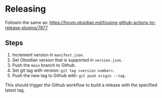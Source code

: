# Releasing

Followin the same as: https://forum.obsidian.md/t/using-github-actions-to-release-plugins/7877

## Steps

1.  Increment version in `manifest.json`.
2.  Set Obsidian version that is supported in `version.json`.
3.  Push the `main` branch to Github.
4.  Set git tag with version: `git tag <version number>`.
5.  Push the new tag to Github with: `git push origin --tag`.

This should trigger the Github workflow to build a release with the specified latest tag.

